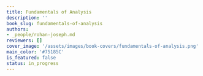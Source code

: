 ```yaml
---
title: Fundamentals of Analysis
description: ''
book_slug: fundamentals-of-analysis
authors:
- _people/rohan-joseph.md
reviewers: []
cover_image: '/assets/images/book-covers/fundamentals-of-analysis.png'
main_color: '#75185C'
is_featured: false
status: in_progress
---
```


